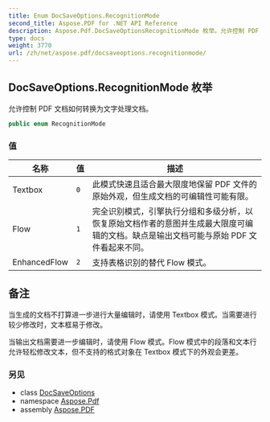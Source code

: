 ```yaml
---
title: Enum DocSaveOptions.RecognitionMode
second_title: Aspose.PDF for .NET API Reference
description: Aspose.Pdf.DocSaveOptionsRecognitionMode 枚举。允许控制 PDF 文档如何转换为文字处理文档
type: docs
weight: 3770
url: /zh/net/aspose.pdf/docsaveoptions.recognitionmode/
---
```

## DocSaveOptions.RecognitionMode 枚举

允许控制 PDF 文档如何转换为文字处理文档。

```csharp
public enum RecognitionMode
```

### 值

| 名称 | 值 | 描述 |
| --- | --- | --- |
| Textbox | `0` | 此模式快速且适合最大限度地保留 PDF 文件的原始外观，但生成文档的可编辑性可能有限。 |
| Flow | `1` | 完全识别模式，引擎执行分组和多级分析，以恢复原始文档作者的意图并生成最大限度可编辑的文档。缺点是输出文档可能与原始 PDF 文件看起来不同。 |
| EnhancedFlow | `2` | 支持表格识别的替代 Flow 模式。 |

## 备注

当生成的文档不打算进一步进行大量编辑时，请使用 Textbox 模式。当需要进行较少修改时，文本框易于修改。

当输出文档需要进一步编辑时，请使用 Flow 模式。Flow 模式中的段落和文本行允许轻松修改文本，但不支持的格式对象在 Textbox 模式下的外观会更差。

### 另见

* class [DocSaveOptions](../docsaveoptions/)
* namespace [Aspose.Pdf](../../aspose.pdf/)
* assembly [Aspose.PDF](../../)